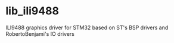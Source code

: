 # lib_ili9488
ILI9488 graphics driver for STM32 based on ST's BSP drivers and RobertoBenjami's IO drivers
